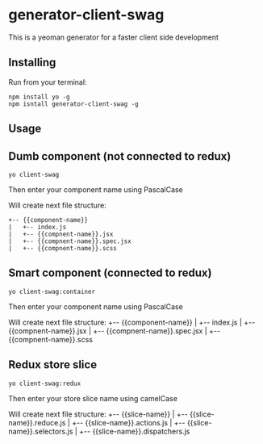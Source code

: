 # generator-client-swag

This is a yeoman generator for a faster client side development

## Installing

Run from your terminal:

```{r, engine='bash'}
npm install yo -g
npm isntall generator-client-swag -g
```

## Usage

## Dumb component (not connected to redux)

```{r, engine='bash'}
yo client-swag
```

Then enter your component name using PascalCase

Will create next file structure:
```
+-- {{component-name}}
|   +-- index.js
|   +-- {{compnent-name}}.jsx
|   +-- {{compnent-name}}.spec.jsx
|   +-- {{compnent-name}}.scss
```
## Smart component (connected to redux)

```{r, engine='bash'}
yo client-swag:container
```

Then enter your component name using PascalCase

Will create next file structure:
+-- {{component-name}}
|   +-- index.js
|   +-- {{compnent-name}}.jsx
|   +-- {{compnent-name}}.spec.jsx
|   +-- {{compnent-name}}.scss

## Redux store slice

```{r, engine='bash'}
yo client-swag:redux
```

Then enter your store slice name using camelCase

Will create next file structure:
+-- {{slice-name}}
|   +-- {{slice-name}}.reduce.js
|   +-- {{slice-name}}.actions.js
|   +-- {{slice-name}}.selectors.js
|   +-- {{slice-name}}.dispatchers.js
